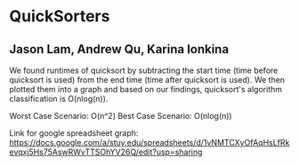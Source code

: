 # QuickSorters
## Jason Lam, Andrew Qu, Karina Ionkina
We found runtimes of quicksort by subtracting the start time (time before quicksort is used) from the end time (time after quicksort is used). We then plotted them into a graph and based on our findings, quicksort's algorithm classification is O(nlog(n)).

Worst Case Scenario: O(n^2)
Best Case Scenario: O(nlog(n))

Link for google spreadsheet graph:
https://docs.google.com/a/stuy.edu/spreadsheets/d/1vNMTCXyOfAqHsLfRkevqxj5Hs75AswRWvTTSOhYV26Q/edit?usp=sharing
